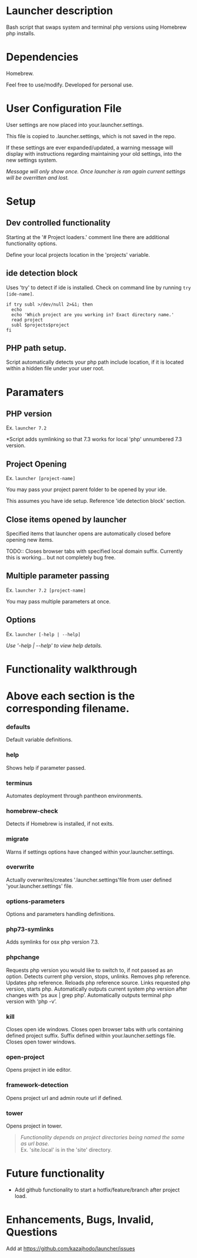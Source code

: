 # Launcher description
Bash script that swaps system and terminal php versions using Homebrew php installs.

# Dependencies
Homebrew.

Feel free to use/modify. Developed for personal use.


# User Configuration File
User settings are now placed into your.launcher.settings.

This file is copied to .launcher.settings, which is not saved in the repo.

If these settings are ever expanded/updated, a warning message will display with instructions regarding maintaining your old settings, into the new settings system.

_Message will only show once. Once launcher is ran again current settings will be overritten and lost._


# Setup

## Dev controlled functionality
Starting at the '# Project loaders.' comment line there are additional functionality options.

Define your local projects location in the 'projects' variable.

## ide detection block
Uses 'try' to detect if ide is installed.
Check on command line by running ```try [ide-name]```.
```
if try subl >/dev/null 2>&1; then
  echo
  echo 'Which project are you working in? Exact directory name.'
  read project
  subl $projects$project
fi
```

## PHP path setup.
Script automatically detects your php path include location, if it is located within a hidden file under your user root.


# Paramaters

## PHP version
Ex. ```launcher 7.2```

*Script adds symlinking so that 7.3 works for local 'php' unnumbered 7.3 version.

## Project Opening
Ex. ```launcher [project-name]```

You may pass your project parent folder to be opened by your ide.

This assumes you have ide setup. Reference 'ide detection block' section.

## Close items opened by launcher
Specified items that launcher opens are automatically closed before opening new items.

TODO:: Closes browser tabs with specified local domain suffix.
Currently this is working... but not completely bug free.

## Multiple parameter passing
Ex. ```launcher 7.2 [project-name]```

You may pass multiple parameters at once.

## Options
Ex. ```launcher [-help | --help]```

_Use '-help | --help' to view help details._


# Functionality walkthrough
# Above each section is the corresponding filename.

### defaults
Default variable definitions.

### help
Shows help if parameter passed.

### terminus
Automates deployment through pantheon environments.

### homebrew-check
Detects if Homebrew is installed, if not exits.

### migrate
Warns if settings options have changed within your.launcher.settings.

### overwrite
Actually overwrites/creates '.launcher.settings'file from user defined 'your.launcher.settings' file.

### options-parameters
Options and parameters handling definitions.

### php73-symlinks
Adds symlinks for osx php version 7.3.

### phpchange
Requests php version you would like to switch to, if not passed as an option.
Detects current php version, stops, unlinks.
Removes php reference.
Updates php reference.
Reloads php reference source.
Links requested php version, starts php.
Automatically outputs current system php version after changes with ‘ps aux | grep php’.
Automatically outputs terminal php version with ‘php -v’.

### kill
Closes open ide windows.
Closes open browser tabs with urls containing defined project suffix. Suffix defined within your.launcher.settings file.
Closes open tower windows.

### open-project
Opens project in ide editor.

### framework-detection
Opens project url and admin route url if defined.

### tower
Opens project in tower.

> _Functionality depends on project directories being named the same as url base._   
Ex. 'site.local' is in the 'site' directory.


# Future functionality
+ Add github functionality to start a hotfix/feature/branch after project load.

# Enhancements, Bugs, Invalid, Questions
Add at https://github.com/kazajhodo/launcher/issues
